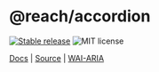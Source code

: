 # @reach/accordion

[![Stable release](https://img.shields.io/npm/v/@reach/accordion.svg)](https://npm.im/@reach/accordion) ![MIT license](https://badgen.now.sh/badge/license/MIT)

[Docs](https://reacttraining.com/reach-ui/accordion) | [Source](https://github.com/reach/reach-ui/tree/main/packages/accordion) | [WAI-ARIA](https://www.w3.org/TR/wai-aria-practices-1.2/#accordion)
